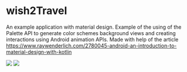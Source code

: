# wish2Travel
An example application with material design.
Example of the using of the Palette API to generate color schemes background views and creating interactions using Android animation APIs.
Made with help of the article https://www.raywenderlich.com/2780045-android-an-introduction-to-material-design-with-kotlin

![](transition_overview.gif)
![](palette_overview.gif)

